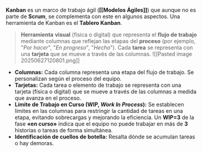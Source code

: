 **Kanban** es un marco de trabajo ágil (**[[Modelos Ágiles]]**) que aunque no es parte de **Scrum**, se complementa con este en algunos aspectos. 
Una herramienta de Kanban es el **Tablero Kanban**.

> **Herramienta** **visual** (física o digital) que representa el **flujo de trabajo** mediante columnas que reflejan las etapas del **proceso** (por ejemplo, "*Por* *hacer*", "*En* *progreso*", "*Hecho*"). Cada **tarea** se representa con una **tarjeta** que se mueve a través de las columnas.
![[Pasted image 20250627120801.png]]

- **Columnas:** Cada columna representa una etapa del flujo de trabajo. Se personalizan según el proceso del equipo.
- **Tarjetas:** Cada tarea o elemento de trabajo se representa con una tarjeta (física o digital) que se mueve a través de las columnas a medida que avanza en el proceso.
- **Límite de Trabajo en Curso (WIP, *Work In Process*):** Se establecen límites en las columnas para restringir la cantidad de tareas en una etapa, evitando sobrecargas y mejorando la eficiencia. Un **WIP=3** de la fase **«en curso»** indica que el equipo no puede trabajar en más de **3** historias o tareas de forma simultánea.
- **Identificación de cuellos de botella:** Resalta dónde se acumulan tareas o hay demoras.